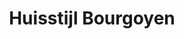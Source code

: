 ---
title: "Huisstijl Bourgoyen"
slug: "bourgoyen-pdw"
description: "De studenten van het 2de jaar CMO kregen de opdracht om het Gentse natuurreservaat De Bourgoyen van een huisstijl te voorzien. Er werd een logo ontwikkeld, een passende illustratiestijl en diverse print- en schermtoepassingen"
type: "intern"
members:
    - name: "Phaedra De Wambersie"
      direction: "Crossmedia Ontwerp"
      subdirection: "Graphic Design"
      disk: "2de schijf"
thumbnail:
    url: "thumb.jpg"
    alt: ""
    height: 1
    width: 2
    text-color: "96af20"
    background-color: "ffffff"
media:
    - url: "1.logo.jpg"
      type: "image"
    - url: "2.logonegatief.jpg"
      type: "image"
    - url: "3.logonegatief.jpg"
      type: "image"
    - url: "4.illustraties.jpg"
      type: "image"
    - url: "5.illustraties.jpg"
      type: "image"
created: 20/01/2017
order: 9
---
